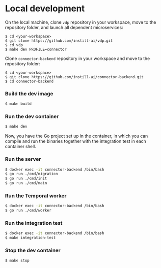 # Local development

On the local machine, clone `vdp` repository in your workspace, move to the repository folder, and launch all dependent microservices:
```
$ cd <your-workspace>
$ git clone https://github.com/instill-ai/vdp.git
$ cd vdp
$ make dev PROFILE=connector
```

Clone `connector-backend` repository in your workspace and move to the repository folder:
```
$ cd <your-workspace>
$ git clone https://github.com/instill-ai/connector-backend.git
$ cd connector-backend
```

### Build the dev image

```bash
$ make build
```

### Run the dev container

```bash
$ make dev
```

Now, you have the Go project set up in the container, in which you can compile and run the binaries together with the integration test in each container shell.

### Run the server

```bash
$ docker exec -it connector-backend /bin/bash
$ go run ./cmd/migration
$ go run ./cmd/init
$ go run ./cmd/main
```

### Run the Temporal worker

```bash
$ docker exec -it connector-backend /bin/bash
$ go run ./cmd/worker
```

### Run the integration test

``` bash
$ docker exec -it connector-backend /bin/bash
$ make integration-test
```

### Stop the dev container

```bash
$ make stop
```
